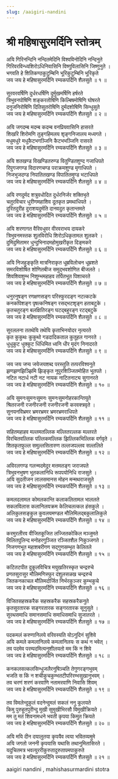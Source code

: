 ```yaml
---
slug: /aaigiri-nandini
---
```


# श्री महिषासुरमर्दिनि स्तोत्रम्

अयि गिरिनन्दिनि नन्दितमेदिनि विश्वविनोदिनि नन्दिनुते<br />
गिरिवरविन्ध्यशिरोऽधिनिवासिनि विष्णुविलासिनि जिष्णुनुते ।<br />
भगवति हे शितिकण्ठकुटुम्बिनि भूरिकुटुम्बिनि भूरिकृते<br />
जय जय हे महिषासुरमर्दिनि रम्यकपर्दिनि शैलसुते ॥ १ ॥<br />
<br />
सुरवरवर्षिणि दुर्धरधर्षिणि दुर्मुखमर्षिणि हर्षरते<br />
त्रिभुवनपोषिणि शङ्करतोषिणि किल्बिषमोषिणि घोषरते<br />
दनुजनिरोषिणि दितिसुतरोषिणि दुर्मदशोषिणि सिन्धुसुते<br />
जय जय हे महिषासुरमर्दिनि रम्यकपर्दिनि शैलसुते ॥ २ ॥<br />
<br />
अयि जगदम्ब मदम्ब कदम्ब वनप्रियवासिनि हासरते<br />
शिखरि शिरोमणि तुङ्गहिमलय शृङ्गनिजालय मध्यगते ।<br />
मधुमधुरे मधुकैटभगञ्जिनि कैटभभञ्जिनि रासरते<br />
जय जय हे महिषासुरमर्दिनि रम्यकपर्दिनि शैलसुते ॥ ३ ॥<br />
<br />
अयि शतखण्ड विखण्डितरुण्ड वितुण्डितशुण्द गजाधिपते<br />
रिपुगजगण्ड विदारणचण्ड पराक्रमशुण्ड मृगाधिपते ।<br />
निजभुजदण्ड निपातितखण्ड विपातितमुण्ड भटाधिपते<br />
जय जय हे महिषासुरमर्दिनि रम्यकपर्दिनि शैलसुते ॥ ४ ॥<br />
<br />
अयि रणदुर्मद शत्रुवधोदित दुर्धरनिर्जर शक्तिभृते<br />
चतुरविचार धुरीणमहाशिव दूतकृत प्रमथाधिपते ।<br />
दुरितदुरीह दुराशयदुर्मति दानवदुत कृतान्तमते<br />
जय जय हे महिषासुरमर्दिनि रम्यकपर्दिनि शैलसुते ॥ ५ ॥<br />
<br />
अयि शरणागत वैरिवधुवर वीरवराभय दायकरे<br />
त्रिभुवनमस्तक शुलविरोधि शिरोऽधिकृतामल शुलकरे ।<br />
दुमिदुमितामर धुन्दुभिनादमहोमुखरीकृत दिङ्मकरे<br />
जय जय हे महिषासुरमर्दिनि रम्यकपर्दिनि शैलसुते ॥ ६ ॥<br />
<br />
अयि निजहुङ्कृति मात्रनिराकृत धूम्रविलोचन धूम्रशते<br />
समरविशोषित शोणितबीज समुद्भवशोणित बीजलते ।<br />
शिवशिवशुम्भ निशुम्भमहाहव तर्पितभूत पिशाचरते<br />
जय जय हे महिषासुरमर्दिनि रम्यकपर्दिनि शैलसुते ॥ ७ ॥<br />
<br />
धनुरनुषङ्ग रणक्षणसङ्ग परिस्फुरदङ्ग नटत्कटके<br />
कनकपिशङ्ग पृषत्कनिषङ्ग रसद्भटशृङ्ग हताबटुके ।<br />
कृतचतुरङ्ग बलक्षितिरङ्ग घटद्बहुरङ्ग रटद्बटुके<br />
जय जय हे महिषासुरमर्दिनि रम्यकपर्दिनि शैलसुते ॥ ८ ॥<br />
<br />
सुरललना ततथेयि तथेयि कृताभिनयोदर नृत्यरते<br />
कृत कुकुथः कुकुथो गडदादिकताल कुतूहल गानरते ।<br />
धुधुकुट धुक्कुट धिंधिमित ध्वनि धीर मृदंग निनादरते<br />
जय जय हे महिषासुरमर्दिनि रम्यकपर्दिनि शैलसुते ॥ ९ ॥<br />
<br />
जय जय जप्य जयेजयशब्द परस्तुति तत्परविश्वनुते<br />
झणझणझिञ्झिमि झिङ्कृत नूपुरशिञ्जितमोहित भूतपते ।<br />
नटित नटार्ध नटी नट नायक नाटितनाट्य सुगानरते<br />
जय जय हे महिषासुरमर्दिनि रम्यकपर्दिनि शैलसुते ॥ १० ॥<br />
<br />
अयि सुमनःसुमनःसुमनः सुमनःसुमनोहरकान्तियुते<br />
श्रितरजनी रजनीरजनी रजनीरजनी करवक्त्रवृते ।<br />
सुनयनविभ्रमर भ्रमरभ्रमर भ्रमरभ्रमराधिपते<br />
जय जय हे महिषासुरमर्दिनि रम्यकपर्दिनि शैलसुते ॥ ११ ॥<br />
<br />
सहितमहाहव मल्लमतल्लिक मल्लितरल्लक मल्लरते<br />
विरचितवल्लिक पल्लिकमल्लिक झिल्लिकभिल्लिक वर्गवृते ।<br />
शितकृतफुल्ल समुल्लसितारुण तल्लजपल्लव सल्ललिते<br />
जय जय हे महिषासुरमर्दिनि रम्यकपर्दिनि शैलसुते ॥ १२ ॥<br />
<br />
अविरलगण्ड गलन्मदमेदुर मत्तमतङ्ग जराजपते<br />
त्रिभुवनभुषण भूतकलानिधि रूपपयोनिधि राजसुते ।<br />
अयि सुदतीजन लालसमानस मोहन मन्मथराजसुते<br />
जय जय हे महिषासुरमर्दिनि रम्यकपर्दिनि शैलसुते ॥ १३ ॥<br />
<br />
कमलदलामल कोमलकान्ति कलाकलितामल भाललते<br />
सकलविलास कलानिलयक्रम केलिचलत्कल हंसकुले ।<br />
अलिकुलसङ्कुल कुवलयमण्डल मौलिमिलद्बकुलालिकुले<br />
जय जय हे महिषासुरमर्दिनि रम्यकपर्दिनि शैलसुते ॥ १४ ॥<br />
<br />
करमुरलीरव वीजितकूजित लज्जितकोकिल मञ्जुमते<br />
मिलितपुलिन्द मनोहरगुञ्जित रञ्जितशैल निकुञ्जगते ।<br />
निजगणभूत महाशबरीगण सद्गुणसम्भृत केलितले<br />
जय जय हे महिषासुरमर्दिनि रम्यकपर्दिनि शैलसुते ॥ १५ ॥<br />
<br />
कटितटपीत दुकूलविचित्र मयुखतिरस्कृत चन्द्ररुचे<br />
प्रणतसुरासुर मौलिमणिस्फुर दंशुलसन्नख चन्द्ररुचे<br />
जितकनकाचल मौलिमदोर्जित निर्भरकुञ्जर कुम्भकुचे<br />
जय जय हे महिषासुरमर्दिनि रम्यकपर्दिनि शैलसुते ॥ १६ ॥<br />
<br />
विजितसहस्रकरैक सहस्रकरैक सहस्रकरैकनुते<br />
कृतसुरतारक सङ्गरतारक सङ्गरतारक सूनुसुते ।<br />
सुरथसमाधि समानसमाधि समाधिसमाधि सुजातरते ।<br />
जय जय हे महिषासुरमर्दिनि रम्यकपर्दिनि शैलसुते ॥ १७ ॥<br />
<br />
पदकमलं करुणानिलये वरिवस्यति योऽनुदिनं सुशिवे<br />
अयि कमले कमलानिलये कमलानिलयः स कथं न भवेत् ।<br />
तव पदमेव परम्पदमित्यनुशीलयतो मम किं न शिवे<br />
जय जय हे महिषासुरमर्दिनि रम्यकपर्दिनि शैलसुते ॥ १८ ॥<br />
<br />
कनकलसत्कलसिन्धुजलैरनुषिञ्चति तेगुणरङ्गभुवम्<br />
भजति स किं न शचीकुचकुम्भतटीपरिरम्भसुखानुभवम् ।<br />
तव चरणं शरणं करवाणि नतामरवाणि निवासि शिवम्<br />
जय जय हे महिषासुरमर्दिनि रम्यकपर्दिनि शैलसुते ॥ १९ ॥<br />
<br />
तव विमलेन्दुकुलं वदनेन्दुमलं सकलं ननु कूलयते<br />
किमु पुरुहूतपुरीन्दु मुखी सुमुखीभिरसौ विमुखीक्रियते ।<br />
मम तु मतं शिवनामधने भवती कृपया किमुत क्रियते<br />
जय जय हे महिषासुरमर्दिनि रम्यकपर्दिनि शैलसुते ॥ २० ॥<br />
<br />
अयि मयि दीन दयालुतया कृपयैव त्वया भवितव्यमुमे<br />
अयि जगतो जननी कृपयासि यथासि तथानुमितासिरते ।<br />
यदुचितमत्र भवत्युररीकुरुतादुरुतापमपाकुरुते<br />
जय जय हे महिषासुरमर्दिनि रम्यकपर्दिनि शैलसुते ॥ २१ ॥<br />

<span class='index-text'> aaigiri nandini , mahishasurmardini stotra</span>